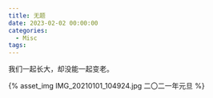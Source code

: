```yaml
---
title: 无题
date: 2023-02-02 00:00:00
categories:
  - Misc
tags:
---
```


我们一起长大，却没能一起变老。

{% asset_img IMG_20210101_104924.jpg 二〇二一年元旦 %}

